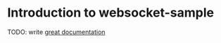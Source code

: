 # Introduction to websocket-sample

TODO: write [great documentation](http://jacobian.org/writing/great-documentation/what-to-write/)
